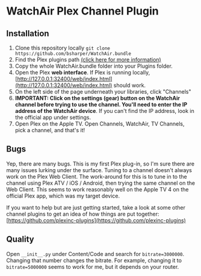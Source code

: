 # WatchAir Plex Channel Plugin

## Installation

  1. Clone this repository locally `git clone https://github.com/bsharper/WatchAir.bundle`
  2. Find the Plex plugins path [(click here for more information)](https://support.plex.tv/hc/en-us/articles/201106098-How-do-I-find-the-Plug-Ins-folder-)
  3. Copy the whole WatchAir.bundle folder into your Plugins folder.
  4. Open the Plex **web interface**. If Plex is running locally, [http://127.0.0.1:32400/web/index.html](http://127.0.0.1:32400/web/index.html) should work.
  5. On the left side of the page underneath your libraries, click "Channels"
  6. **IMPORTANT: Click on the settings (gear) button on the WatchAir channel before trying to use the channel. You'll need to enter the IP address of the WatchAir device**. If you can't find the IP address, look in the official app under settings.
  7. Open Plex on the Apple TV. Open Channels, WatchAir, TV Channels, pick a channel, and that's it!


## Bugs

Yep, there are many bugs. This is my first Plex plug-in, so I'm sure there are many issues lurking under the surface. Tuning to a channel doesn't always work on the Plex Web Client. The work-around for this is to tune in to the channel using Plex ATV / iOS / Android, then trying the same channel on the Web Client. This seems to work reasonably well on the Apple TV 4 on the official Plex app, which was my target device.

If you want to help but are just getting started, take a look at some other channel plugins to get an idea of how things are put together: [https://github.com/plexinc-plugins](https://github.com/plexinc-plugins)

## Quality

Open `__init__.py` under Content/Code and search for `bitrate=3000000`. Changing that number changes the bitrate. For example, changing it to `bitrate=5000000` seems to work for me, but it depends on your router.

